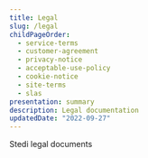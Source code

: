 ```yaml
---
title: Legal
slug: /legal
childPageOrder:
  - service-terms
  - customer-agreement
  - privacy-notice
  - acceptable-use-policy
  - cookie-notice
  - site-terms
  - slas
presentation: summary
description: Legal documentation
updatedDate: "2022-09-27"
---
```


Stedi legal documents
